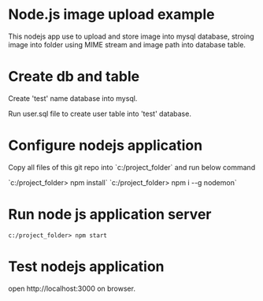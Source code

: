 # Node.js image upload example
This nodejs app use to upload and store image into mysql database, stroing image into folder using MIME stream and image path into database table.


# Create db and table
<p>Create 'test' name database into mysql.</p>
<p>Run user.sql file to create user table into 'test' database.</p>

# Configure nodejs application
<p>Copy all files of this git repo into `c:/project_folder` and run below command</p>
<p>
  `c:/project_folder> npm install`
  `c:/project_folder> npm i --g nodemon`
</p>

# Run node js application server
`c:/project_folder> npm start`

# Test nodejs application
open http://localhost:3000 on browser.
